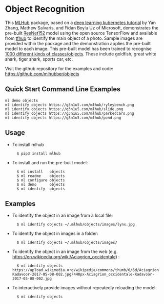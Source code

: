 Object Recognition
==================

This [MLHub](https://mlhub.ai) package, based on a [deep learning
kubernetes
tutorial](https://github.com/Microsoft/AKSDeploymentTutorialAML) by
Yan Zhang, Mathew Salvaris, and Fidan Boylu Uz of Microsoft,
demonstrates the pre-built
[ResNet152](https://tfhub.dev/google/imagenet/resnet_v1_152/classification/1)
model using the open source TensorFlow and available from [tfhub](https://tfhub.dev)
to identify the main object of a photo. Sample images are provided
within the package and the demonstration applies the pre-built model
to each image. This pre-built model has been trained to recognise
[1000 different kinds of
classes/objects](http://mlhub.ai/cache/data.dmlc.ml/mxnet/models/imagenet/synset.txt).
These include goldfish, great white shark, tiger shark, sports car,
etc.

Visit the github repository for the examples and code:
<https://github.com/mlhubber/objects>

## Quick Start Command Line Examples

```console
ml demo objects
ml identify objects https://g3n1u5.com/mlhub/ryleybench.png
ml identify objects https://g3n1u5.com/mlhub/slide.png
ml identify objects https://g3n1u5.com/mlhub/parkedcars.png
ml identify objects https://g3n1u5.com/mlhub/pond.png
```

Usage
-----

- To install mlhub 

        $ pip3 install mlhub

- To install and run the pre-built model:

        $ ml install   objects
        $ ml readme    objects
        $ ml configure objects
        $ ml demo      objects
        $ ml identify  objects

Examples
--------

- To identify the object in an image from a local file:

		$ ml identify objects ~/.mlhub/objects/images/lynx.jpg

- To identify the object in images in a folder:

        $ ml identify objects ~/.mlhub/objects/images/

- To identify the object in an image from the web (e.g.
        <https://en.wikipedia.org/wiki/Aciagrion_occidentale>) :

        $ ml identify objects https://upload.wikimedia.org/wikipedia/commons/thumb/6/6d/Aciagrion_occidentale-Kadavoor-2017-05-08-002.jpg/440px-Aciagrion_occidentale-Kadavoor-2017-05-08-002.jpg

- To interactively provide images without repeatedly reloading the model:

        $ ml identify objects
